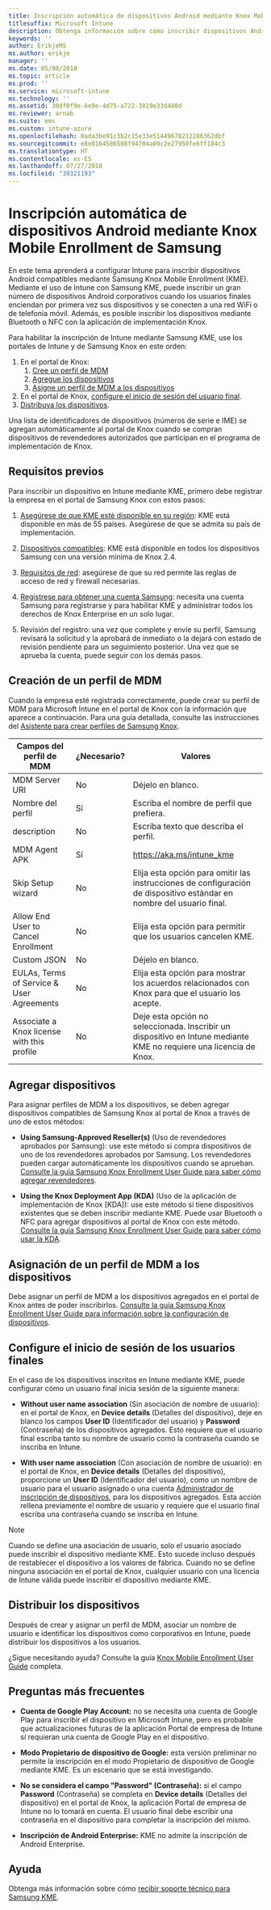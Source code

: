 ```yaml
---
title: Inscripción automática de dispositivos Android mediante Knox Mobile Enrollment de Samsung
titlesuffix: Microsoft Intune
description: Obtenga información sobre cómo inscribir dispositivos Android mediante Samsung KME
keywords: ''
author: ErikjeMS
ms.author: erikje
manager: ''
ms.date: 05/08/2018
ms.topic: article
ms.prod: ''
ms.service: microsoft-intune
ms.technology: ''
ms.assetid: 30df0f9e-6e9e-4d75-a722-3819e33d480d
ms.reviewer: arnab
ms.suite: ems
ms.custom: intune-azure
ms.openlocfilehash: 0ada3be91c3b2c15e33e51449678212286362dbf
ms.sourcegitcommit: e8e8164586508f94704a09c2e27950fe6ff184c3
ms.translationtype: HT
ms.contentlocale: es-ES
ms.lasthandoff: 07/27/2018
ms.locfileid: "39321193"
---
```

# <a name="automatically-enroll-android-devices-by-using-samsungs-knox-mobile-enrollment"></a>Inscripción automática de dispositivos Android mediante Knox Mobile Enrollment de Samsung

En este tema aprenderá a configurar Intune para inscribir dispositivos Android compatibles mediante Samsung Knox Mobile Enrollment (KME). Mediante el uso de Intune con Samsung KME, puede inscribir un gran número de dispositivos Android corporativos cuando los usuarios finales enciendan por primera vez sus dispositivos y se conecten a una red WiFi o de telefonía móvil. Además, es posible inscribir los dispositivos mediante Bluetooth o NFC con la aplicación de implementación Knox.

Para habilitar la inscripción de Intune mediante Samsung KME, use los portales de Intune y de Samsung Knox en este orden:

1. En el portal de Knox:
    1. [Cree un perfil de MDM](#create-mdm-profile)
    2. [Agregue los dispositivos](#add-devices)
    3. [Asigne un perfil de MDM a los dispositivos](#assign-an-mdm-profile-to-devices)
2. En el portal de Knox, [configure el inicio de sesión del usuario final](#configure-how-end-users-sign-in).
3. [Distribuya los dispositivos](#distribute-devices).


Una lista de identificadores de dispositivos (números de serie e IME) se agregan automáticamente al portal de Knox cuando se compran dispositivos de revendedores autorizados que participan en el programa de implementación de Knox.


## <a name="prerequisites"></a>Requisitos previos

Para inscribir un dispositivo en Intune mediante KME, primero debe registrar la empresa en el portal de Samsung Knox con estos pasos:
1.  [Asegúrese de que KME esté disponible en su región](https://www.samsungknox.com/en/solutions/it-solutions/knox-configure/available-countries): KME está disponible en más de 55 países. Asegúrese de que se admita su país de implementación.

2.  [Dispositivos compatibles](https://www.samsungknox.com/en/knox-platform/supported-devices/2.4+): KME está disponible en todos los dispositivos Samsung con una versión mínima de Knox 2.4.

3.  [Requisitos de red](https://docs.samsungknox.com/KME-Getting-Started/Content/firewall_exceptions.htm): asegúrese de que su red permite las reglas de acceso de red y firewall necesarias.

4.  [Regístrese para obtener una cuenta Samsung](https://www2.samsungknox.com/en/user/register): necesita una cuenta Samsung para registrarse y para habilitar KME y administrar todos los derechos de Knox Enterprise en un solo lugar.

5.  Revisión del registro: una vez que complete y envíe su perfil, Samsung revisará la solicitud y la aprobará de inmediato o la dejará con estado de revisión pendiente para un seguimiento posterior. Una vez que se aprueba la cuenta, puede seguir con los demás pasos.

## <a name="create-mdm-profile"></a>Creación de un perfil de MDM

Cuando la empresa esté registrada correctamente, puede crear su perfil de MDM para Microsoft Intune en el portal de Knox con la información que aparece a continuación. Para una guía detallada, consulte las instrucciones del [Asistente para crear perfiles de Samsung Knox](https://docs.samsungknox.com/KME-Getting-Started/Content/getting-started-wizard.htm).

| Campos del perfil de MDM| ¿Necesario? | Valores |
|-------------------|-----------|-------|
|MDM Server URI     | No        |Déjelo en blanco.
|Nombre del perfil       | Sí       |Escriba el nombre de perfil que prefiera.
|description        | No        |Escriba texto que describa el perfil.
|MDM Agent APK      | Sí       |https://aka.ms/intune_kme
|Skip Setup wizard  | No        |Elija esta opción para omitir las instrucciones de configuración de dispositivo estándar en nombre del usuario final.
|Allow End User to Cancel Enrollment | No | Elija esta opción para permitir que los usuarios cancelen KME.
|Custom JSON        | No        |Déjelo en blanco.
| EULAs, Terms of Service & User Agreements| No | Elija esta opción para mostrar los acuerdos relacionados con Knox para que el usuario los acepte.
Associate a Knox license with this profile | No | Deje esta opción no seleccionada. Inscribir un dispositivo en Intune mediante KME no requiere una licencia de Knox.

## <a name="add-devices"></a>Agregar dispositivos

Para asignar perfiles de MDM a los dispositivos, se deben agregar dispositivos compatibles de Samsung Knox al portal de Knox a través de uno de estos métodos:
- **Using Samsung-Approved Reseller(s)** (Uso de revendedores aprobados por Samsung): use este método si compra dispositivos de uno de los revendedores aprobados por Samsung. Los revendedores pueden cargar automáticamente los dispositivos cuando se aprueban. [Consulte la guía Samsung Knox Enrollment User Guide para saber cómo agregar revendedores](https://docs.samsungknox.com/KME-Getting-Started/Content/Register_resellers.htm).

- **Using the Knox Deployment App (KDA)** (Uso de la aplicación de implementación de Knox [KDA]): use este método si tiene dispositivos existentes que se deben inscribir mediante KME. Puede usar Bluetooth o NFC para agregar dispositivos al portal de Knox con este método. [Consulte la guía Samsung Knox Enrollment User Guide para saber cómo usar la KDA](https://docs.samsungknox.com/KME-Getting-Started/Content/add-device-info.htm).

## <a name="assign-an-mdm-profile-to-devices"></a>Asignación de un perfil de MDM a los dispositivos
Debe asignar un perfil de MDM a los dispositivos agregados en el portal de Knox antes de poder inscribirlos. [Consulte la guía Samsung Knox Enrollment User Guide para información sobre la configuración de dispositivos](https://docs.samsungknox.com/KME-Getting-Started/Content/configure-devices.htm).

## <a name="configure-how-end-users-sign-in"></a>Configure el inicio de sesión de los usuarios finales

En el caso de los dispositivos inscritos en Intune mediante KME, puede configurar cómo un usuario final inicia sesión de la siguiente manera:

- **Without user name association** (Sin asociación de nombre de usuario): en el portal de Knox, en **Device details** (Detalles del dispositivo), deje en blanco los campos **User ID** (Identificador del usuario) y **Password** (Contraseña) de los dispositivos agregados. Esto requiere que el usuario final escriba tanto su nombre de usuario como la contraseña cuando se inscriba en Intune.

- **With user name association** (Con asociación de nombre de usuario): en el portal de Knox, en **Device details** (Detalles del dispositivo), proporcione un **User ID** (Identificador del usuario), como un nombre de usuario para el usuario asignado o una cuenta [Administrador de inscripción de dispositivos](https://docs.microsoft.com/en-us/intune/device-enrollment-manager-enroll), para los dispositivos agregados. Esta acción rellena previamente el nombre de usuario y requiere que el usuario final escriba una contraseña cuando se inscriba en Intune.

> [!NOTE]
>
>Cuando se define una asociación de usuario, solo el usuario asociado puede inscribir el dispositivo mediante KME. Esto sucede incluso después de restablecer el dispositivo a los valores de fábrica. Cuando no se define ninguna asociación en el portal de Knox, cualquier usuario con una licencia de Intune válida puede inscribir el dispositivo mediante KME.
>

## <a name="distribute-devices"></a>Distribuir los dispositivos

Después de crear y asignar un perfil de MDM, asociar un nombre de usuario e identificar los dispositivos como corporativos en Intune, puede distribuir los dispositivos a los usuarios.

¿Sigue necesitando ayuda? Consulte la guía [Knox Mobile Enrollment User Guide](https://docs.samsungknox.com/KME-Getting-Started/Content/get-started.htm) completa.

## <a name="frequently-asked-questions"></a>Preguntas más frecuentes
- **Cuenta de Google Play Account:** no se necesita una cuenta de Google Play para inscribir el dispositivo en Microsoft Intune, pero es probable que actualizaciones futuras de la aplicación Portal de empresa de Intune sí requieran una cuenta de Google Play en el dispositivo.

- **Modo Propietario de dispositivo de Google:** esta versión preliminar no permite la inscripción en el modo Propietario de dispositivo de Google mediante KME. Es un escenario que se está investigando.

- **No se considera el campo "Password" (Contraseña):** si el campo **Password** (Contraseña) se completa en **Device details** (Detalles del dispositivo) en el portal de Knox, la aplicación Portal de empresa de Intune no lo tomará en cuenta. El usuario final debe escribir una contraseña en el dispositivo para completar la inscripción del mismo.

- **Inscripción de Android Enterprise:** KME no admite la inscripción de Android Enterprise.

## <a name="getting-support"></a>Ayuda
Obtenga más información sobre cómo [recibir soporte técnico para Samsung KME](https://docs.samsungknox.com/KME-Getting-Started/Content/to-get-kme-support.htm).


